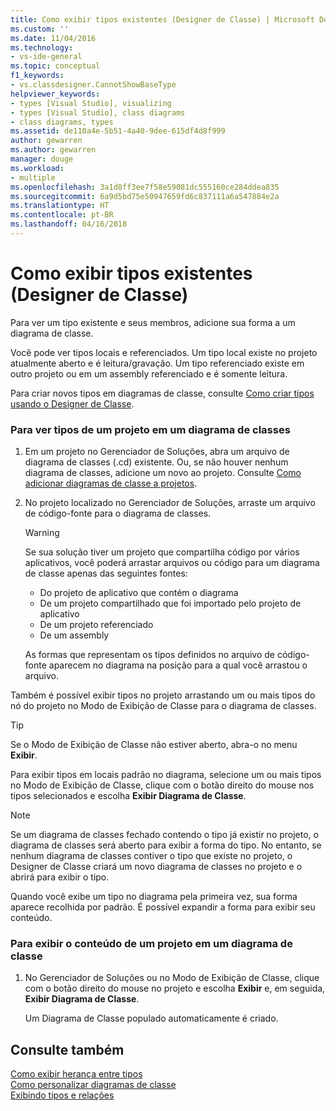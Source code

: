 ```yaml
---
title: Como exibir tipos existentes (Designer de Classe) | Microsoft Docs
ms.custom: ''
ms.date: 11/04/2016
ms.technology:
- vs-ide-general
ms.topic: conceptual
f1_keywords:
- vs.classdesigner.CannotShowBaseType
helpviewer_keywords:
- types [Visual Studio], visualizing
- types [Visual Studio], class diagrams
- class diagrams, types
ms.assetid: de110a4e-5b51-4a40-9dee-615df4d8f999
author: gewarren
ms.author: gewarren
manager: douge
ms.workload:
- multiple
ms.openlocfilehash: 3a1d8ff3ee7f58e59081dc555160ce284ddea835
ms.sourcegitcommit: 6a9d5bd75e50947659fd6c837111a6a547884e2a
ms.translationtype: HT
ms.contentlocale: pt-BR
ms.lasthandoff: 04/16/2018
---
```

# <a name="how-to-view-existing-types-class-designer"></a>Como exibir tipos existentes (Designer de Classe)
Para ver um tipo existente e seus membros, adicione sua forma a um diagrama de classe.  
  
Você pode ver tipos locais e referenciados. Um tipo local existe no projeto atualmente aberto e é leitura/gravação. Um tipo referenciado existe em outro projeto ou em um assembly referenciado e é somente leitura.  
  
Para criar novos tipos em diagramas de classe, consulte [Como criar tipos usando o Designer de Classe](how-to-create-types.md).  
  
### <a name="to-see-types-in-a-project-on-a-class-diagram"></a>Para ver tipos de um projeto em um diagrama de classes  
  
1.  Em um projeto no Gerenciador de Soluções, abra um arquivo de diagrama de classes (.cd) existente. Ou, se não houver nenhum diagrama de classes, adicione um novo ao projeto. Consulte [Como adicionar diagramas de classe a projetos](how-to-add-class-diagrams-to-projects.md).  
  
2.  No projeto localizado no Gerenciador de Soluções, arraste um arquivo de código-fonte para o diagrama de classes.  
  
    > [!WARNING]
    >  Se sua solução tiver um projeto que compartilha código por vários aplicativos, você poderá arrastar arquivos ou código para um diagrama de classe apenas das seguintes fontes:  
    >   
    >  -   Do projeto de aplicativo que contém o diagrama  
    > -   De um projeto compartilhado que foi importado pelo projeto de aplicativo  
    > -   De um projeto referenciado  
    > -   De um assembly  
  
    As formas que representam os tipos definidos no arquivo de código-fonte aparecem no diagrama na posição para a qual você arrastou o arquivo.  
  
Também é possível exibir tipos no projeto arrastando um ou mais tipos do nó do projeto no Modo de Exibição de Classe para o diagrama de classes.  
  
> [!TIP]
> Se o Modo de Exibição de Classe não estiver aberto, abra-o no menu **Exibir**.
  
Para exibir tipos em locais padrão no diagrama, selecione um ou mais tipos no Modo de Exibição de Classe, clique com o botão direito do mouse nos tipos selecionados e escolha **Exibir Diagrama de Classe**.  
  
> [!NOTE]
>  Se um diagrama de classes fechado contendo o tipo já existir no projeto, o diagrama de classes será aberto para exibir a forma do tipo. No entanto, se nenhum diagrama de classes contiver o tipo que existe no projeto, o Designer de Classe criará um novo diagrama de classes no projeto e o abrirá para exibir o tipo.  
  
Quando você exibe um tipo no diagrama pela primeira vez, sua forma aparece recolhida por padrão. É possível expandir a forma para exibir seu conteúdo.  
  
### <a name="to-display-the-contents-of-a-project-in-a-class-diagram"></a>Para exibir o conteúdo de um projeto em um diagrama de classe  
  
1.  No Gerenciador de Soluções ou no Modo de Exibição de Classe, clique com o botão direito do mouse no projeto e escolha **Exibir** e, em seguida, **Exibir Diagrama de Classe**.  
  
     Um Diagrama de Classe populado automaticamente é criado.  
  
## <a name="see-also"></a>Consulte também
[Como exibir herança entre tipos](how-to-view-inheritance-between-types.md)   
[Como personalizar diagramas de classe](how-to-customize-class-diagrams.md)   
[Exibindo tipos e relações](viewing-types-and-relationships.md)